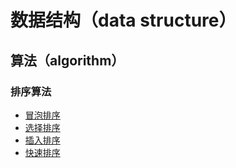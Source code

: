# 数据结构（data structure）

## 算法（algorithm）
### 排序算法
- [冒泡排序](Sort/bubbleSort.php)
- [选择排序](Sort/selectSort.php)
- [插入排序](Sort/insertSort.php)
- [快速排序](Sort/quickSort.php)
